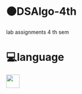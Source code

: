 # 🟠DSAlgo-4th
lab assignments 4 th sem
# 💻language
<img width="36px" src="https://img.icons8.com/color/452/c-plus-plus-logo.png"/>
